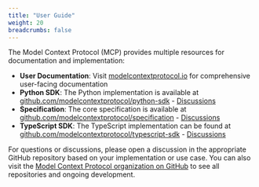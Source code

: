 ```yaml
---
title: "User Guide"
weight: 20
breadcrumbs: false
---
```


The Model Context Protocol (MCP) provides multiple resources for documentation and implementation:

- **User Documentation**: Visit [modelcontextprotocol.io](https://modelcontextprotocol.io) for comprehensive user-facing documentation
- **Python SDK**: The Python implementation is available at [github.com/modelcontextprotocol/python-sdk](https://github.com/modelcontextprotocol/python-sdk) - [Discussions](https://github.com/modelcontextprotocol/python-sdk/discussions)
- **Specification**: The core specification is available at [github.com/modelcontextprotocol/specification](https://github.com/modelcontextprotocol/specification) - [Discussions](https://github.com/modelcontextprotocol/specification/discussions)
- **TypeScript SDK**: The TypeScript implementation can be found at [github.com/modelcontextprotocol/typescript-sdk](https://github.com/modelcontextprotocol/typescript-sdk) - [Discussions](https://github.com/modelcontextprotocol/typescript-sdk/discussions)

For questions or discussions, please open a discussion in the appropriate GitHub repository based on your implementation or use case. You can also visit the [Model Context Protocol organization on GitHub](https://github.com/modelcontextprotocol) to see all repositories and ongoing development.
